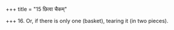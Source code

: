 +++
title = "15 छित्वा चैकम्"

+++
16. Or, if there is only one (basket), tearing it (in two pieces).
